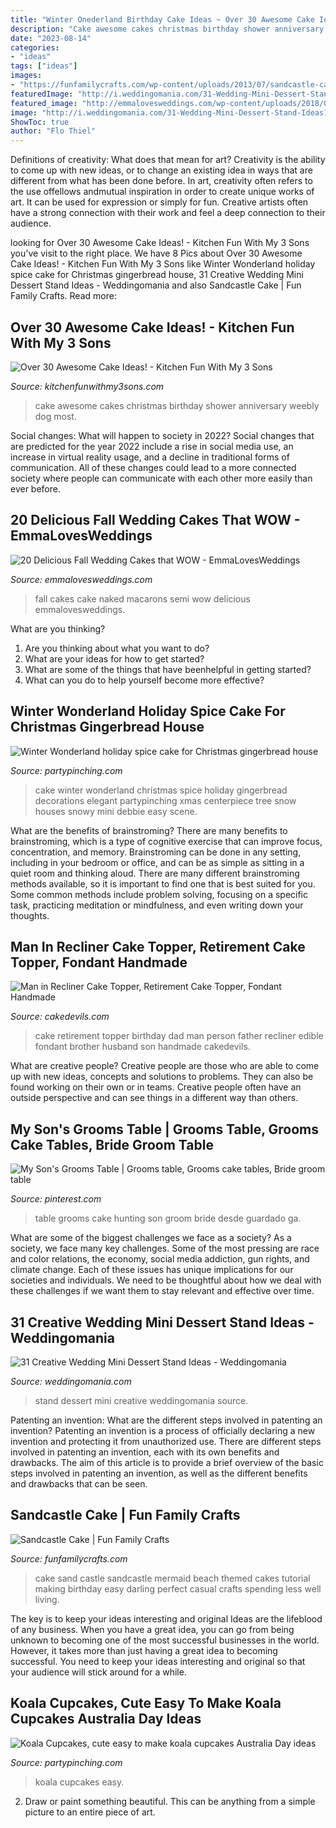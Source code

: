```yaml
---
title: "Winter Onederland Birthday Cake Ideas ~ Over 30 Awesome Cake Ideas!"
description: "Cake awesome cakes christmas birthday shower anniversary weebly dog most"
date: "2023-08-14"
categories:
- "ideas"
tags: ["ideas"]
images:
- "https://funfamilycrafts.com/wp-content/uploads/2013/07/sandcastle-cake.jpg"
featuredImage: "http://i.weddingomania.com/31-Wedding-Mini-Dessert-Stand-Ideas12.jpg"
featured_image: "http://emmalovesweddings.com/wp-content/uploads/2018/08/semi-naked-fall-wedding-cake-with-Macarons.jpg"
image: "http://i.weddingomania.com/31-Wedding-Mini-Dessert-Stand-Ideas12.jpg"
ShowToc: true
author: "Flo Thiel"
---
```



Definitions of creativity: What does that mean for art?
Creativity is the ability to come up with new ideas, or to change an existing idea in ways that are different from what has been done before. In art, creativity often refers to the use offellows andmutual inspiration in order to create unique works of art. It can be used for expression or simply for fun. Creative artists often have a strong connection with their work and feel a deep connection to their audience.

	

		
looking for Over 30 Awesome Cake Ideas! - Kitchen Fun With My 3 Sons you've visit to the right place. We have 8 Pics about Over 30 Awesome Cake Ideas! - Kitchen Fun With My 3 Sons like Winter Wonderland holiday spice cake for Christmas gingerbread house, 31 Creative Wedding Mini Dessert Stand Ideas - Weddingomania and also Sandcastle Cake | Fun Family Crafts. Read more:
		
    
## Over 30 Awesome Cake Ideas! - Kitchen Fun With My 3 Sons

<img loading=lazy src="https://kitchenfunwithmy3sons.com/wp-content/uploads/2016/04/The-Most-Awesome-Cake-Ideas-Birthday-Party-Wedding-Baby-Shower-Anniversary-Kids-Adults-66-680x1016.jpg" onerror="this.onerror=null;this.src='https://tse1.mm.bing.net/th?id=OIP.VZZOuNpidYnspLti1WM6wQHaLE&amp;pid=15.1';" alt="Over 30 Awesome Cake Ideas! - Kitchen Fun With My 3 Sons">

_Source: kitchenfunwithmy3sons.com_

>cake awesome cakes christmas birthday shower anniversary weebly dog most. 

	

Social changes: What will happen to society in 2022?
Social changes that are predicted for the year 2022 include a rise in social media use, an increase in virtual reality usage, and a decline in traditional forms of communication. All of these changes could lead to a more connected society where people can communicate with each other more easily than ever before.

    
## 20 Delicious Fall Wedding Cakes That WOW - EmmaLovesWeddings

<img loading=lazy src="http://emmalovesweddings.com/wp-content/uploads/2018/08/semi-naked-fall-wedding-cake-with-Macarons.jpg" onerror="this.onerror=null;this.src='https://tse2.mm.bing.net/th?id=OIP.Q9Ob3xu_1Ywc9Q743j7nmgHaLG&amp;pid=15.1';" alt="20 Delicious Fall Wedding Cakes that WOW - EmmaLovesWeddings">

_Source: emmalovesweddings.com_

>fall cakes cake naked macarons semi wow delicious emmalovesweddings. 

	

What are you thinking?
1. Are you thinking about what you want to do?
2. What are your ideas for how to get started? 
3. What are some of the things that have beenhelpful in getting started?
4. What can you do to help yourself become more effective?

    
## Winter Wonderland Holiday Spice Cake For Christmas Gingerbread House

<img loading=lazy src="https://partypinching.com/wp-content/uploads/2018/12/insta2.jpg" onerror="this.onerror=null;this.src='https://tse1.mm.bing.net/th?id=OIP.Ev4Z-HtURPHMfLgoYkCQgAHaHZ&amp;pid=15.1';" alt="Winter Wonderland holiday spice cake for Christmas gingerbread house">

_Source: partypinching.com_

>cake winter wonderland christmas spice holiday gingerbread decorations elegant partypinching xmas centerpiece tree snow houses snowy mini debbie easy scene. 

	

What are the benefits of brainstroming?
There are many benefits to brainstroming, which is a type of cognitive exercise that can improve focus, concentration, and memory. Brainstroming can be done in any setting, including in your bedroom or office, and can be as simple as sitting in a quiet room and thinking aloud. There are many different brainstroming methods available, so it is important to find one that is best suited for you. Some common methods include problem solving, focusing on a specific task, practicing meditation or mindfulness, and even writing down your thoughts.

    
## Man In Recliner Cake Topper, Retirement Cake Topper, Fondant Handmade

<img loading=lazy src="http://www.cakedevils.com/uploads/1/0/9/0/10905695/s275947749466006588_p3564_i3_w640.jpeg" onerror="this.onerror=null;this.src='https://tse3.mm.bing.net/th?id=OIP.kbXu1v1mBE-z6iHAPJqvEAHaIz&amp;pid=15.1';" alt="Man in Recliner Cake Topper, Retirement Cake Topper, Fondant Handmade">

_Source: cakedevils.com_

>cake retirement topper birthday dad man person father recliner edible fondant brother husband son handmade cakedevils. 

	

What are creative people?
Creative people are those who are able to come up with new ideas, concepts and solutions to problems. They can also be found working on their own or in teams. Creative people often have an outside perspective and can see things in a different way than others.

    
## My Son&#039;s Grooms Table | Grooms Table, Grooms Cake Tables, Bride Groom Table

<img loading=lazy src="https://i.pinimg.com/736x/b3/51/c8/b351c8aeed78d5a732f2e22512ed9236.jpg" onerror="this.onerror=null;this.src='https://tse4.mm.bing.net/th?id=OIP.9uv_e4tsFezOcVz1I3AxogHaLt&amp;pid=15.1';" alt="My Son&#039;s Grooms Table | Grooms table, Grooms cake tables, Bride groom table">

_Source: pinterest.com_

>table grooms cake hunting son groom bride desde guardado ga. 

	

What are some of the biggest challenges we face as a society?
As a society, we face many key challenges. Some of the most pressing are race and color relations, the economy, social media addiction, gun rights, and climate change. Each of these issues has unique implications for our societies and individuals. We need to be thoughtful about how we deal with these challenges if we want them to stay relevant and effective over time.

    
## 31 Creative Wedding Mini Dessert Stand Ideas - Weddingomania

<img loading=lazy src="http://i.weddingomania.com/31-Wedding-Mini-Dessert-Stand-Ideas12.jpg" onerror="this.onerror=null;this.src='https://tse1.mm.bing.net/th?id=OIP.SPUlYHZFIRJgflTp2sl5twAAAA&amp;pid=15.1';" alt="31 Creative Wedding Mini Dessert Stand Ideas - Weddingomania">

_Source: weddingomania.com_

>stand dessert mini creative weddingomania source. 

	

Patenting an invention: What are the different steps involved in patenting an invention?
Patenting an invention is a process of officially declaring a new invention and protecting it from unauthorized use. There are different steps involved in patenting an invention, each with its own benefits and drawbacks. The aim of this article is to provide a brief overview of the basic steps involved in patenting an invention, as well as the different benefits and drawbacks that can be seen.

    
## Sandcastle Cake | Fun Family Crafts

<img loading=lazy src="https://funfamilycrafts.com/wp-content/uploads/2013/07/sandcastle-cake.jpg" onerror="this.onerror=null;this.src='https://tse1.mm.bing.net/th?id=OIP.Cf7dyBOpvKvT30x0nULFuAHaE8&amp;pid=15.1';" alt="Sandcastle Cake | Fun Family Crafts">

_Source: funfamilycrafts.com_

>cake sand castle sandcastle mermaid beach themed cakes tutorial making birthday easy darling perfect casual crafts spending less well living. 

	

The key is to keep your ideas interesting and original
Ideas are the lifeblood of any business. When you have a great idea, you can go from being unknown to becoming one of the most successful businesses in the world. However, it takes more than just having a great idea to becoming successful. You need to keep your ideas interesting and original so that your audience will stick around for a while.

    
## Koala Cupcakes, Cute Easy To Make Koala Cupcakes Australia Day Ideas

<img loading=lazy src="https://partypinching.com/wp-content/uploads/2019/01/1w-2.jpg" onerror="this.onerror=null;this.src='https://tse3.mm.bing.net/th?id=OIP.--yW2Ts0ckQuNf-HE71sjwHaHZ&amp;pid=15.1';" alt="Koala Cupcakes, cute easy to make koala cupcakes Australia Day ideas">

_Source: partypinching.com_

>koala cupcakes easy. 

	

2. Draw or paint something beautiful. This can be anything from a simple picture to an entire piece of art.

